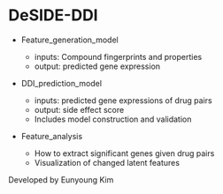 # DeSIDE-DDI

- Feature_generation_model
  - inputs: Compound fingerprints and properties
  - output: predicted gene expression

- DDI_prediction_model
  - inputs: predicted gene expressions of drug pairs
  - output: side effect score
  - Includes model construction and validation
  
- Feature_analysis
  - How to extract significant genes given drug pairs
  - Visualization of changed latent features
  
  
Developed by Eunyoung Kim
